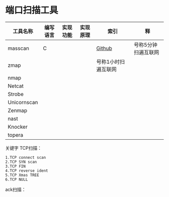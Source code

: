 # 端口扫描工具
|工具名称|编写语言|实现功能|实现原理|索引|释|
|-------|-------|-------|-------|---|---|
|masscan|C|||[Github](https://github.com/robertdavidgraham/masscan)|号称5分钟扫遍互联网|
|zmap||||号称1小时扫遍互联网|
|nmap|||||
|Netcat||||||
|Strobe||||
|Unicornscan|||||
|Zenmap||||
|nast||||
|Knocker||||
|topera||||||


关键字
TCP扫描：

    1.TCP connect scan
    2.TCP SYN scan
    3.TCP FIN
    4.TCP reverse ident 
    5.TCP Xmas TREE
    6.TCP NULL
    
ack扫描：

